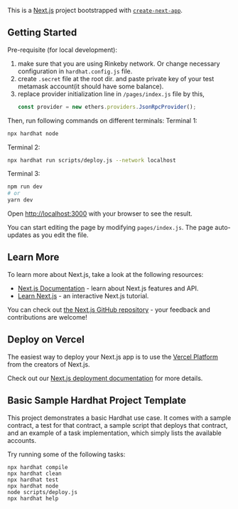 This is a [Next.js](https://nextjs.org/) project bootstrapped with [`create-next-app`](https://github.com/vercel/next.js/tree/canary/packages/create-next-app).

## Getting Started
Pre-requisite (for local development):
1. make sure that you are using Rinkeby network. Or change necessary configuration in `hardhat.config.js` file.
2. create `.secret` file at the root dir. and paste private key of your test metamask account(it should have some balance).
3. replace provider initialization line in `/pages/index.js` file by this,
    ```javascript
    const provider = new ethers.providers.JsonRpcProvider();
    ```
Then, run following commands on different terminals:
Terminal 1:
```bash
npx hardhat node
```
Terminal 2:
```bash
npx hardhat run scripts/deploy.js --network localhost
```
Terminal 3:
```bash
npm run dev
# or
yarn dev
```

Open [http://localhost:3000](http://localhost:3000) with your browser to see the result.

You can start editing the page by modifying `pages/index.js`. The page auto-updates as you edit the file.

## Learn More

To learn more about Next.js, take a look at the following resources:

- [Next.js Documentation](https://nextjs.org/docs) - learn about Next.js features and API.
- [Learn Next.js](https://nextjs.org/learn) - an interactive Next.js tutorial.

You can check out [the Next.js GitHub repository](https://github.com/vercel/next.js/) - your feedback and contributions are welcome!

## Deploy on Vercel

The easiest way to deploy your Next.js app is to use the [Vercel Platform](https://vercel.com/new?utm_medium=default-template&filter=next.js&utm_source=create-next-app&utm_campaign=create-next-app-readme) from the creators of Next.js.

Check out our [Next.js deployment documentation](https://nextjs.org/docs/deployment) for more details.

## Basic Sample Hardhat Project Template

This project demonstrates a basic Hardhat use case. It comes with a sample contract, a test for that contract, a sample script that deploys that contract, and an example of a task implementation, which simply lists the available accounts.

Try running some of the following tasks:

```shell
npx hardhat compile
npx hardhat clean
npx hardhat test
npx hardhat node
node scripts/deploy.js
npx hardhat help
```
